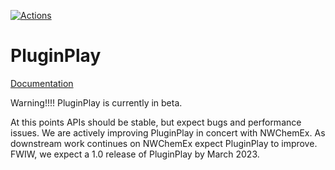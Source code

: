 <!--
  ~ Copyright 2022 NWChemEx-Project
  ~
  ~ Licensed under the Apache License, Version 2.0 (the "License");
  ~ you may not use this file except in compliance with the License.
  ~ You may obtain a copy of the License at
  ~
  ~ http://www.apache.org/licenses/LICENSE-2.0
  ~
  ~ Unless required by applicable law or agreed to in writing, software
  ~ distributed under the License is distributed on an "AS IS" BASIS,
  ~ WITHOUT WARRANTIES OR CONDITIONS OF ANY KIND, either express or implied.
  ~ See the License for the specific language governing permissions and
  ~ limitations under the License.
-->

[![Actions](https://github.com/NWChemEx-Project/PluginPlay/workflows/C_C++_CI/badge.svg)](https://github.com/NWChemEx-Project/PluginPlay)

PluginPlay
==========

[Documentation](https://nwchemex-project.github.io/PluginPlay/)

Warning!!!! PluginPlay is currently in beta. 

At this points APIs should be stable, but expect bugs and 
performance issues. We are actively improving PluginPlay
in concert with NWChemEx. As downstream work continues on
NWChemEx expect PluginPlay to improve. FWIW, we expect a 
1.0 release of PluginPlay by March 2023.
